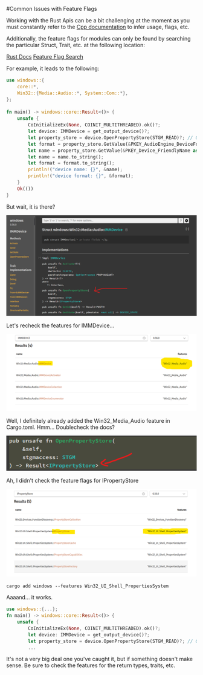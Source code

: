 #Common Issues with Feature Flags

Working with the Rust Apis can be a bit challenging at the moment as you must 
constantly refer to the [Cpp documentation](https://learn.microsoft.com/en-us/windows/win32/coreaudio/core-audio-apis-in-windows-vista) to infer usage, flags, etc.

Additionally, the feature flags for modules can only be found by
searching the particular Struct, Trait, etc. at the following location:

[Rust Docs](https://microsoft.github.io/windows-docs-rs/doc/windows/index.html)
[Feature Flag Search](https://microsoft.github.io/windows-rs/features/#/0.56.0)

For example, it leads to the following:
```rust
use windows::{
    core::*,
    Win32::{Media::Audio::*, System::Com::*},
};

fn main() -> windows::core::Result<()> {
    unsafe {
        CoInitializeEx(None, COINIT_MULTITHREADED).ok()?;
        let device: IMMDevice = get_output_device()?;
        let property_store = device.OpenPropertyStore(STGM_READ)?; // OpenPropertyStore not a method on IAudioClient 
        let format = property_store.GetValue(&PKEY_AudioEngine_DeviceFormat as *const _)?;
        let name = property_store.GetValue(&PKEY_Device_FriendlyName as *const _)?;
        let name = name.to_string();
        let format = format.to_string();
        println!("device name: {}", &name);
        println!("device format: {}", &format);
    }
    Ok(())
}
```

But wait, it is there?

![Windows Crate, IMMDevice Documentation](./immdevice_docs_screenshot.png)

Let's recheck the features for IMMDevice...

![Windows Feature Search, IMMDevice](./immdevice_feature_search_screenshot.png)

Well, I definitely already added the Win32_Media_Audio feature in Cargo.toml.
Hmm... Doublecheck the docs?

![IMMDevice Documentation. Arrow pointing to type result of OpenPropertyStore method](./iproperty_docs_screenshot.png)

Ah, I didn't check the feature flags for IPropertyStore

![Windows Feature Search, IPropertyStore](./ipropertystore_feature_search_screenshot.png)

```
cargo add windows --features Win32_UI_Shell_PropertiesSystem
```

Aaaand... it works.

```rust
use windows::{...};
fn main() -> windows::core::Result<()> {
    unsafe {
        CoInitializeEx(None, COINIT_MULTITHREADED).ok()?;
        let device: IMMDevice = get_output_device()?;
        let property_store = device.OpenPropertyStore(STGM_READ)?; // OpenPropertyStore works now
        ...
```


It's not a very big deal one you've caught it, but if something doesn't make sense. Be sure to check the features
for the return types, traits, etc. 
